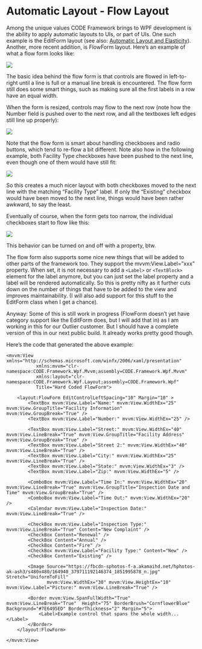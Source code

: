 ﻿# Automatic Layout - Flow Layout

Among the unique values CODE Framework brings to WPF development is the ability to apply automatic layouts to UIs, or part of UIs. One such example is the EditForm layout (see also: [Automatic Layout and Elasticity](Automatic%20Layout%20and%20Elasticity)). Another, more recent addition, is FlowForm layout. Here’s an example of what a flow form looks like:  


![](Automatic%20Layout%20-%20Flow%20Layout/Automatic%20Layout%20-%20Flow%20Layout_clip_image001.jpg)

The basic idea behind the flow form is that controls are flowed in left-to-right until a line is full or a manual line break is encountered. The flow form still does some smart things, such as making sure all the first labels in a row have an equal width.  

When the form is resized, controls may flow to the next row (note how the Number field is pushed over to the next row, and all the textboxes left edges still line up properly):  

![](Automatic%20Layout%20-%20Flow%20Layout/Automatic%20Layout%20-%20Flow%20Layout_clip_image002.jpg)

Note that the flow form is smart about handling checkboxes and radio buttons, which tend to re-flow a bit different. Note also how in the following example, both Facility Type checkboxes have been pushed to the next line, even though one of them would have still fit:  

![](Automatic%20Layout%20-%20Flow%20Layout/Automatic%20Layout%20-%20Flow%20Layout_clip_image003.jpg)

So this creates a much nicer layout with both checkboxes moved to the next line with the matching “Facility Type” label. If only the “Existing” checkbox would have been moved to the next line, things would have been rather awkward, to say the least.  

Eventually of course, when the form gets too narrow, the individual checkboxes start to flow like this:  

![](Automatic%20Layout%20-%20Flow%20Layout/Automatic%20Layout%20-%20Flow%20Layout_clip_image004.jpg)

This behavior can be turned on and off with a property, btw.  

The flow form also supports some nice new things that will be added to other parts of the framework too. They support the mvvm:View.Label=”xxx” property. When set, it is not necessary to add a ```<Label>``` or ```<TextBlock>``` element for the label anymore, but you can just set the label property and a label will be rendered automatically. So this is pretty nifty as it further cuts down on the number of things that have to be added to the view and improves maintainability. (I will also add support for this stuff to the EditForm class when I get a chance).  

Anyway: Some of this is still work in progress (FlowForm doesn’t yet have category support like the EditForm does, but I will add that in) as I am working in this for our Outlier customer. But I should have a complete version of this in our next public build. It already works pretty good though.  

Here’s the code that generated the above example:

```
<mvvm:View xmlns="http://schemas.microsoft.com/winfx/2006/xaml/presentation" 
           xmlns:mvvm="clr-namespace:CODE.Framework.Wpf.Mvvm;assembly=CODE.Framework.Wpf.Mvvm"
           xmlns:layout="clr-namespace:CODE.Framework.Wpf.Layout;assembly=CODE.Framework.Wpf"
           Title="Hard Coded FlowForm">

    <layout:FlowForm EditControlLeftSpacing="10" Margin="10" >
        <TextBox mvvm:View.Label="Name:" mvvm:View.WidthEx="25" mvvm:View.GroupTitle="Facility Information" mvvm:View.GroupBreak="True" />
        <TextBox mvvm:View.Label="Number:" mvvm:View.WidthEx="25" />

        <TextBox mvvm:View.Label="Street:" mvvm:View.WidthEx="40" mvvm:View.LineBreak="True" mvvm:View.GroupTitle="Facility Address" mvvm:View.GroupBreak="True" />
        <TextBox mvvm:View.Label="Street 2:" mvvm:View.WidthEx="40" mvvm:View.LineBreak="True" />
        <TextBox mvvm:View.Label="City:" mvvm:View.WidthEx="25" mvvm:View.LineBreak="True" />
        <TextBox mvvm:View.Label="State:" mvvm:View.WidthEx="3" />
        <TextBox mvvm:View.Label="Zip:" mvvm:View.WidthEx="5" />

        <ComboBox mvvm:View.Label="Time In:" mvvm:View.WidthEx="20" mvvm:View.LineBreak="True" mvvm:View.GroupTitle="Inspection Date and Time" mvvm:View.GroupBreak="True" />
        <ComboBox mvvm:View.Label="Time Out:" mvvm:View.WidthEx="20" />
        <Calendar mvvm:View.Label="Inspection Date:" mvvm:View.LineBreak="True" />
        
        <CheckBox mvvm:View.Label="Inspection Type:" mvvm:View.LineBreak="True" Content="New Complaint" />
        <CheckBox Content="Renewal" />
        <CheckBox Content="Annual" />
        <CheckBox Content="Fire" />
        <CheckBox mvvm:View.Label="Facility Type:" Content="New" />
        <CheckBox Content="Existing" />
        
        <Image Source="https://fbcdn-sphotos-f-a.akamaihd.net/hphotos-ak-ash3/s480x480/164940_379711192146374_1851995878_n.jpg" Stretch="UniformToFill" 
               mvvm:View.WidthEx="30" mvvm:View.HeightEx="10" mvvm:View.Label="Picture:" mvvm:View.LineBreak="True" />
        
        <Border mvvm:View.SpanFullWidth="True" mvvm:View.LineBreak="True"  Height="75" BorderBrush="CornflowerBlue" Background="#7E6495ED" BorderThickness="2" Margin="5">
            <Label>Example control that spans the whole width...</Label>
        </Border>
    </layout:FlowForm>
    
</mvvm:View>
```